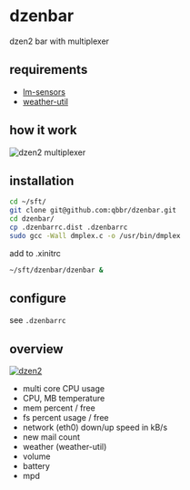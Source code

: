 dzenbar
=======

dzen2 bar with multiplexer

requirements
------------

 * [lm-sensors](http://www.lm-sensors.org/)
 * [weather-util](http://fungi.yuggoth.org/weather/)

how it work
-----------

![dzen2 multiplexer](https://lh6.googleusercontent.com/D5AR9uffGBHIZCHjuKlpzZt56wev6cbgqIBaw9ktXI-LNy7t5bSZwklz3lSMd2Xupg=w1600)

installation
------------

```bash
cd ~/sft/
git clone git@github.com:qbbr/dzenbar.git
cd dzenbar/
cp .dzenbarrc.dist .dzenbarrc
sudo gcc -Wall dmplex.c -o /usr/bin/dmplex
```

add to .xinitrc

```bash
~/sft/dzenbar/dzenbar &
```

configure
---------

see `.dzenbarrc`

overview
--------

[![dzen2](https://lh3.googleusercontent.com/-Vu-kTSNaxS8/TnEzqCJ92TI/AAAAAAAAAd4/3Dh5K2GdjAo/s900/dzen2-bottom-short.png)](https://lh6.googleusercontent.com/-iy-0aq7uagk/TnEwB5whzbI/AAAAAAAAAds/DbEyIYe3G5Q/s1400/dzen2-bottom.png)

 * multi core CPU usage
 * CPU, MB temperature
 * mem percent / free
 * fs percent usage / free
 * network (eth0) down/up speed in kB/s
 * new mail count
 * weather (weather-util)
 * volume
 * battery
 * mpd
